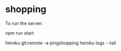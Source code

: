 # shopping

To run the server:

npm run start

heroku git:remote -a pingshopping
heroku logs --tail
